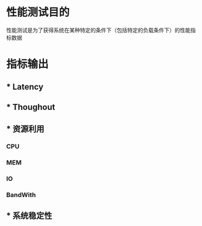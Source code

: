 # 性能测试目的
性能测试是为了获得系统在某种特定的条件下（包括特定的负载条件下）的性能指标数据

# 指标输出
## * Latency

## * Thoughout

## * 资源利用

### CPU

### MEM

### IO

### BandWith

## * 系统稳定性
#

